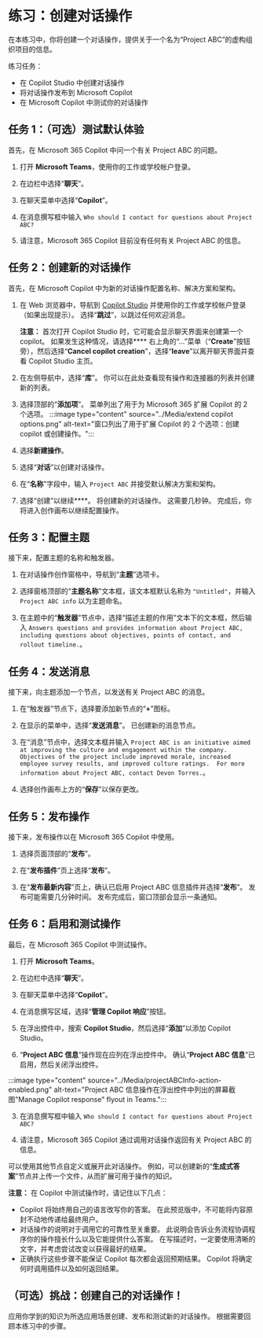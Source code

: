 # 练习：创建对话操作

在本练习中，你将创建一个对话操作，提供关于一个名为“Project ABC”的虚构组织项目的信息。

练习任务：

- 在 Copilot Studio 中创建对话操作
- 将对话操作发布到 Microsoft Copilot
- 在 Microsoft Copilot 中测试你的对话操作

## 任务 1：（可选）测试默认体验

首先，在 Microsoft 365 Copilot 中问一个有关 Project ABC 的问题。

1. 打开 **Microsoft Teams**，使用你的工作或学校帐户登录。

1. 在边栏中选择“**聊天**”。

1. 在聊天菜单中选择“**Copilot**”。

1. 在消息撰写框中输入 `Who should I contact for questions about Project ABC?`

1. 请注意，Microsoft 365 Copilot 目前没有任何有关 Project ABC 的信息。

## 任务 2：创建新的对话操作

首先，在 Microsoft Copilot 中为新的对话操作配置名称、解决方案和架构。

1. 在 Web 浏览器中，导航到 [Copilot Studio](https://copilotstudio.microsoft.com) 并使用你的工作或学校帐户登录（如果出现提示）。  选择“**跳过**”，以跳过任何欢迎消息。

    **注意：** 首次打开 Copilot Studio 时，它可能会显示聊天界面来创建第一个 copilot。 如果发生这种情况，请选择**** 右上角的“...”菜单（“**Create**”按钮旁），然后选择“**Cancel copilot creation**”，选择“**leave**”以离开聊天界面并查看 Copilot Studio 主页。
1. 在左侧导航中，选择“**库**”。 你可以在此处查看现有操作和连接器的列表并创建新的列表。
1. 选择顶部的“**添加项**”。  菜单列出了用于为 Microsoft 365 扩展 Copilot 的 2 个选项。
:::image type="content" source="../Media/extend copilot options.png" alt-text="窗口列出了用于扩展 Copilot 的 2 个选项：创建 copilot 或创建操作。":::
1. 选择**新建操作**。

1. 选择“**对话**”以创建对话操作。

1. 在“**名称**”字段中，输入 `Project ABC` 并接受默认解决方案和架构。

1. 选择“创建”以继续****。 将创建新的对话操作。 这需要几秒钟。 完成后，你将进入创作画布以继续配置操作。

## 任务 3：配置主题

接下来，配置主题的名称和触发器。

1. 在对话操作创作窗格中，导航到“**主题**”选项卡。

1. 选择窗格顶部的“**主题名称**”文本框，该文本框默认名称为 `"Untitled"`，并输入 `Project ABC info` 以为主题命名。

1. 在主题中的“**触发器**”节点中，选择“描述主题的作用”文本下的文本框，然后输入 `Answers questions and provides information about Project ABC, including questions about objectives, points of contact, and rollout timeline.`。

## 任务 4：发送消息

接下来，向主题添加一个节点，以发送有关 Project ABC 的消息。

1. 在“触发器”节点下，选择要添加新节点的“**+**”图标。

1. 在显示的菜单中，选择“**发送消息**”。  已创建新的消息节点。

1. 在“消息”节点中，选择文本框并输入 `Project ABC is an initiative aimed at improving the culture and engagement within the company.  Objectives of the project include improved morale, increased employee survey results, and improved culture ratings.  For more information about Project ABC, contact Devon Torres.`。

1. 选择创作画布上方的“**保存**”以保存更改。

## 任务 5：发布操作

接下来，发布操作以在 Microsoft 365 Copilot 中使用。

1. 选择页面顶部的“**发布**”。

1. 在“**发布插件**”页上选择“**发布**”。

1. 在“**发布最新内容**”页上，确认已启用 Project ABC 信息插件并选择“**发布**”。  发布可能需要几分钟时间。  发布完成后，窗口顶部会显示一条通知。

## 任务 6：启用和测试操作

最后，在 Microsoft 365 Copilot 中测试操作。

1. 打开 **Microsoft Teams**。

1. 在边栏中选择“**聊天**”。

1. 在聊天菜单中选择“**Copilot**”。

1. 在消息撰写区域，选择“**管理 Copilot 响应**”按钮。

1. 在浮出控件中，搜索 **Copilot Studio**，然后选择“**添加**”以添加 Copilot Studio。
 
2. “**Project ABC 信息**”操作现在应列在浮出控件中。  确认“**Project ABC 信息**”已启用，然后关闭浮出控件。

:::image type="content" source="../Media/projectABCInfo-action-enabled.png" alt-text="Project ABC 信息操作在浮出控件中列出的屏幕截图"Manage Copilot response" flyout in Teams.":::

3. 在消息撰写框中输入 `Who should I contact for questions about Project ABC?`

4. 请注意，Microsoft 365 Copilot 通过调用对话操作返回有关 Project ABC 的信息。

可以使用其他节点自定义或展开此对话操作。  例如，可以创建新的“**生成式答案**”节点并上传一个文件，从而扩展可用于操作的知识。

**注意：** 在 Copilot 中测试操作时，请记住以下几点：
- Copilot 将始终用自己的语言改写你的答案。 在此预览版中，不可能将内容原封不动地传递给最终用户。
- 对话操作的说明对于调用它的可靠性至关重要。 此说明会告诉业务流程协调程序你的操作擅长什么以及它能提供什么答案。 在写描述时，一定要使用清晰的文字，并考虑尝试改变以获得最好的结果。
- 正确执行这些步骤不能保证 Copilot 每次都会返回预期结果。  Copilot 将确定何时调用插件以及如何返回结果。

## （可选）挑战：创建自己的对话操作！

应用你学到的知识为所选应用场景创建、发布和测试新的对话操作。  根据需要回顾本练习中的步骤。